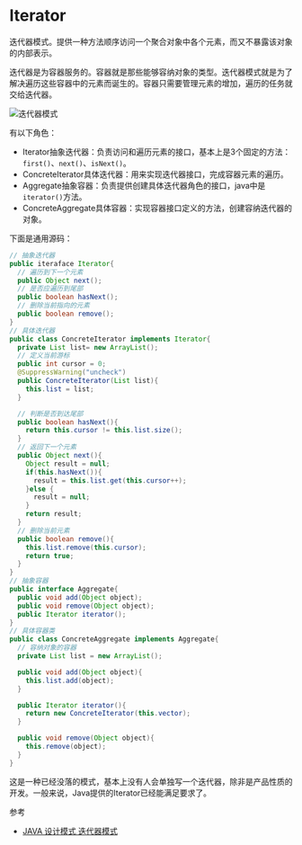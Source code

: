 # Iterator

迭代器模式。提供一种方法顺序访问一个聚合对象中各个元素，而又不暴露该对象的内部表示。


迭代器是为容器服务的。容器就是那些能够容纳对象的类型。迭代器模式就是为了解决遍历这些容器中的元素而诞生的。容器只需要管理元素的增加，遍历的任务就交给迭代器。

![迭代器模式](https://ws2.sinaimg.cn/large/006tNbRwly1fx1xwaetujj30n60k4gml.jpg)

有以下角色：
* Iterator抽象迭代器：负责访问和遍历元素的接口，基本上是3个固定的方法：`first()`、`next()`、`isNext()`。
* ConcreteIterator具体迭代器：用来实现迭代器接口，完成容器元素的遍历。
* Aggregate抽象容器：负责提供创建具体迭代器角色的接口，java中是`iterator()`方法。
* ConcreteAggregate具体容器：实现容器接口定义的方法，创建容纳迭代器的对象。

下面是通用源码：
```java
// 抽象迭代器
public iteraface Iterator{
  // 遍历到下一个元素
  public Object next();
  // 是否应遍历到尾部
  public boolean hasNext();
  // 删除当前指向的元素
  public boolean remove();
}
// 具体迭代器
public class ConcreteIterator implements Iterator{
  private List list= new ArrayList();
  // 定义当前游标
  public int cursor = 0;
  @SuppressWarning("uncheck")
  public ConcreteIterator(List list){
    this.list = list;
  }

  // 判断是否到达尾部
  public boolean hasNext(){
    return this.cursor != this.list.size();    
  }
  // 返回下一个元素
  public Object next(){
    Object result = null;
    if(this.hasNext()){
      result = this.list.get(this.cursor++);
    }else {
      result = null;
    }
    return result;
  }
  // 删除当前元素
  public boolean remove(){
    this.list.remove(this.cursor);
    return true;
  }
}
// 抽象容器
public interface Aggregate{
  public void add(Object object);
  public void remove(Object object);
  public Iterator iterator();
}
// 具体容器类
public class ConcreteAggregate implements Aggregate{
  // 容纳对象的容器
  private List list = new ArrayList();

  public void add(Object object){
    this.list.add(object);
  }

  public Iterator iterator(){
    return new ConcreteIterator(this.vector);
  }

  public void remove(Object object){
    this.remove(object);
  }
}
```
这是一种已经没落的模式，基本上没有人会单独写一个迭代器，除非是产品性质的开发。一般来说，Java提供的Iterator已经能满足要求了。

参考
* [JAVA 设计模式 迭代器模式](http://www.cnblogs.com/jingmoxukong/p/4236056.html)
